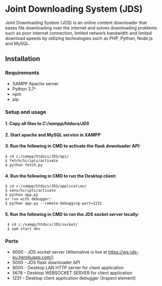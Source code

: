 # Joint Downloading System (JDS)
Joint Downloading System (JDS) is an online content downloader that eases file downloading over the internet and solves downloading problems such as poor internet connection, limited network bandwidth and limited download speeds by utilizing technologies such as PHP, Python, Node.js and MySQL.

## Installation
### Requirements
* XAMPP Apache server
* Python 3.7^
* npm
* pip

### Setup and usage
#### 1. Copy all files to *C:/xampp/htdocs/JDS*

#### 2. Start apache and MySQL service in XAMPP

#### 3. Run the following in CMD to activate the flask downloader API:
    $ cd c:/xampp/htdocs/JDS/api/
    $ fetch/Scripts/activate
    $ python fetch.py


#### 4. Run the following in CMD to run the Desktop client:
    $ cd c:/xampp/htdocs/JDS/application/
    $ venv/Scripts/activate
    $ python app.py
    or run with debugger:
    $ python app.py --remote-debugging-port=1231


#### 5. Run the following in CMD to run the JDS socket server locally:
     $ cd c:/xampp/htdocs/JDS/socket/
     $ npm start dev


### Ports
* 8000 - JDS socket server (Alternative is live at https://ws-jds-eu.herokuapp.com/)
* 5000 - JDS flask downloader API
* 8000 - Desktop LAN HTTP server for client application
* 5678 - Desktop WEBSOCKET SERVER for client application
* 1231 - Desktop client application debugger (Inspect element)
